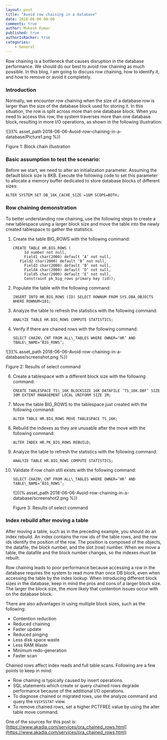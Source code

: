 ```yaml
---
layout: post
title: "Avoid row chaining in a database"
date: 2018-06-06 00:00
comments: true
author: Mukesh Kumar
published: true
authorIsRacker: true
categories:
    - General
---
```


Row chaining is a bottleneck that causes disruption in the database performance.
We should do our best to avoid row chaining as much possible. In this blog, I
am going to discuss row chaining, how to identify it, and how to remove or avoid
it completely.

<!-- more -->

### Introduction

Normally, we encounter row chaining when the size of a database row is larger
than the size of the database block used for storing it. In this situation, the
row is split across more than one database block. When you need to access this
row, the system traverses more than one database block, resulting in more I/O
operations, as shown in the following illustration:

![]({% asset_path 2018-06-06-Avoid-row-chaining-in-a-database/Picture1.png %})

Figure 1: Block chain illustration

### Basic assumption to test the scenario:

Before we start, we need to alter an initialization parameter. Assuming the
default block size is 8KB. Execute the following code to set this parameter to
allocate a memory buffer dedicated to store database blocks of different sizes:

    ALTER SYSTEM SET DB_16K_CACHE_SIZE =16M SCOPE=BOTH;

### Row chaining demonstration

To better understanding row chaining, use the following steps to create a new
tablespace using a larger block size and move the table into the newly created
tablespace to gather the statistics.

1.	Create the table BIG\_ROWS with the following command:

        CREATE TABLE HR.BIG_ROWS (
		     Id number not null,
		     Field1 char(2000) default ‘A’ not null,
           Field2 char(2000) default ‘B’ not null,
		     Field3 char(2000) default ‘B’ not null,
		     Field4 char(2000) default ‘D’ not null,
		     Field5 char(2000) default ‘E’ not null,
		     Constraint pk_big_rows primary key (id));

2.	Populate the table with the following command:

        INSERT INTO HR.BIG_ROWS (ID) SELECT ROWNUM FROM SYS.DBA_OBJECTS WHERE ROWNUM<101;

3.	Analyze the table to refresh the statistics with the following command:

        ANALYZE TABLE HR.BIG_ROWS COMPUTE STATISTICS;

4.	Verify if there are chained rows with the following command:

        SELECT CHAIN\_CNT FROM ALL\_TABLES WHERE OWNER=’HR’ AND TBALE\_NAME=’BIG_ROWS’;

   ![]({% asset_path 2018-06-06-Avoid-row-chaining-in-a-database/screenshot.png %})

   Figure 2: Results of select command

6.	Create a tablespace with a different block size with the following command:

        CREATE TABLESPACE TS\_16K BLOCKSIZE 16K DATAFILE ‘TS_16K.DBF’ SIZE 30M EXTENT MANAGEMENT LOCAL UNIFORM SIZE 1M;

7.	Move the table BIG_ROWS to the tablespace just created with the following command:

        ALTER TABLE HR.BIG_ROWS MOVE TABLESPACE TS_16K;

8.	Rebuild the indexes as they are unusable after the move with the following command:

        ALTER INDEX HR.PK_BIG_ROWS REBUILD;

9.	Analyze the table to refresh the statistics with the following command:

        ANALYZE TABLE HR.BIG_ROWS COMPUTE STATISTICS;

10. Validate if row chain still exists with the following command:

        SELECT CHAIN\_CNT FROM ALL\_TABLES WHERE OWNER=’HR’ AND TABLE\_NAME=’BIG_ROWS’;

    ![]({% asset_path 2018-06-06-Avoid-row-chaining-in-a-database/screenshot2.png %})

    Figure 3: Results of select command

### Index rebuild after moving a table

After moving a table, such as in the preceding example, you should do an index
rebuild. An index contains the row ids of the table rows, and the row ids identify the
position of the row.  The position is composed of the objects, the datafile,
the block number, and the slot (row) number. When we move a table, the datafile
and the block number changes, so the indexes must be rebuilt.

Row chaining leads to poor performance because accessing a row in the database
requires the system to read more than once DB block, even when accessing the
table by the index lookup. When introducing different block sizes in the
database, keep in mind the pros and cons of a larger block size. The larger the
block size, the more likely that contention issues occur with on the database
block.

There are also advantages in using multiple block sizes, such as the following:

- Contention reduction
- Reduced chaining
- Faster update
- Reduced pinging
- Less disk space waste
- Less RAM Waste
- Minimum redo-generation
- Faster scan

Chained rows affect index reads and full table scans. Following are a few
points to keep in mind:

- Row chaining is typically caused by insert operations.
- SQL statements which create or query chained rows degrade performance because
  of the additional I/O operations.
- To diagnose chained or migrated rows, use the analyze command and query the
  ``V$SYSSTAT`` view.
- To remove chained rows, set a higher PCTFREE value by using the alter table
  move command.

One of the sources for this post is:
[https://www.akadia.com/services/ora_chained_rows.html](https://www.akadia.com/services/ora_chained_rows.html)
